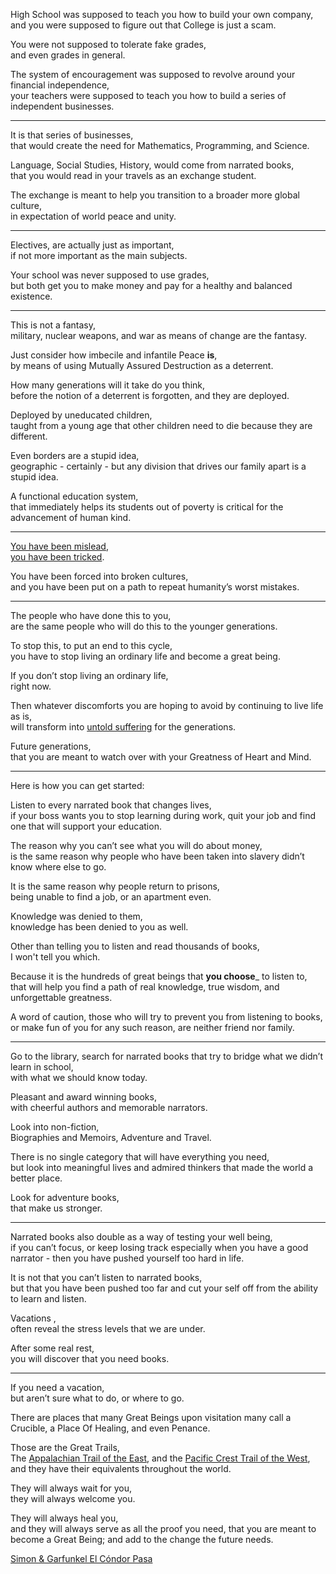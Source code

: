 High School was supposed to teach you how to build your own company,\
and you were supposed to figure out that College is just a scam.

You were not supposed to tolerate fake grades,\
and even grades in general.

The system of encouragement was supposed to revolve around your financial independence,\
your teachers were supposed to teach you how to build a series of independent businesses.

---

It is that series of businesses,\
that would create the need for Mathematics, Programming, and Science.

Language, Social Studies, History, would come from narrated books,\
that you would read in your travels as an exchange student.

The exchange is meant to help you transition to a broader more global culture,\
in expectation of world peace and unity.

---

Electives, are actually just as important,\
if not more important as the main subjects.

Your school was never supposed to use grades,\
but both get you to make money and pay for a healthy and balanced existence.

---

This is not a fantasy,\
military, nuclear weapons, and war as means of change are the fantasy.

Just consider how imbecile and infantile Peace **is**,\
by means of using Mutually Assured Destruction as a deterrent.

How many generations will it take do you think,\
before the notion of a deterrent is forgotten, and they are deployed.

Deployed by uneducated children,\
taught from a young age that other children need to die because they are different.

Even borders are a stupid idea,\
geographic - certainly - but any division that drives our family apart is a stupid idea.

A functional education system,\
that immediately helps its students out of poverty is critical for the advancement of human kind.

---

[You have been mislead](https://www.youtube.com/watch?v=sxyKNMrhEvY),\
[you have been tricked](https://www.youtube.com/watch?v=8rmSldhnSDc).

You have been forced into broken cultures,\
and you have been put on a path to repeat humanity’s worst mistakes.

---

The people who have done this to you,\
are the same people who will do this to the younger generations.

To stop this, to put an end to this cycle,\
you have to stop living an ordinary life and become a great being.

If you don’t stop living an ordinary life,\
right now.

Then whatever discomforts you are hoping to avoid by continuing to live life as is,\
will transform into [untold suffering](https://edition.cnn.com/2019/11/05/world/climate-emergency-scientists-warning-intl-trnd/index.html) for the generations.

Future generations,\
that you are meant to watch over with your Greatness of Heart and Mind.

---

Here is how you can get started:

Listen to every narrated book that changes lives,\
if your boss wants you to stop learning during work, quit your job and find one that will support your education.

The reason why you can’t see what you will do about money,\
is the same reason why people who have been taken into slavery didn’t know where else to go.

It is the same reason why people return to prisons,\
being unable to find a job, or an apartment even.

Knowledge was denied to them,\
knowledge has been denied to you as well.

Other than telling you to listen and read thousands of books,\
I won't tell you which.

Because it is the hundreds of great beings that **you choose**\_ to listen to,\
that will help you find a path of real knowledge, true wisdom, and unforgettable greatness.

A word of caution, those who will try to prevent you from listening to books,\
or make fun of you for any such reason, are neither friend nor family.

---

Go to the library, search for narrated books that try to bridge what we didn’t learn in school,\
with what we should know today.

Pleasant and award winning books,\
with cheerful authors and memorable narrators.

Look into non-fiction,\
Biographies and Memoirs, Adventure and Travel.

There is no single category that will have everything you need,\
but look into meaningful lives and admired thinkers that made the world a better place.

Look for adventure books,\
that make us stronger.

---

Narrated books also double as a way of testing your well being,\
if you can’t focus, or keep losing track especially when you have a good narrator - then you have pushed yourself too hard in life.

It is not that you can’t listen to narrated books,\
but that you have been pushed too far and cut your self off from the ability to learn and listen.

Vacations ,\
often reveal the stress levels that we are under.

After some real rest,\
you will discover that you need books.

---

If you need a vacation,\
but aren’t sure what to do, or where to go.

There are places that many Great Beings upon visitation many call a Crucible, a Place Of Healing, and even Penance.

Those are the Great Trails,\
The [Appalachian Trail of the East](https://www.youtube.com/watch?v=hPSvdKTEZug), and the [Pacific Crest Trail of the West](https://www.youtube.com/watch?v=vmmH-2rWHH0), and they have their equivalents throughout the world.

They will always wait for you,\
they will always welcome you.

They will always heal you,\
and they will always serve as all the proof you need, that you are meant to become a Great Being; and add to the change the future needs.

[Simon & Garfunkel El Cóndor Pasa](https://www.youtube.com/watch?v=Sk1wlMlfqHQ)
